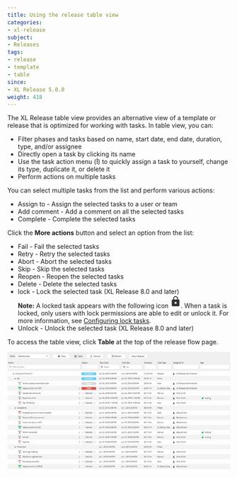 ```yaml
---
title: Using the release table view
categories:
- xl-release
subject:
- Releases
tags:
- release
- template
- table
since:
- XL Release 5.0.0
weight: 418
---
```


The XL Release table view provides an alternative view of a template or release that is optimized for working with tasks. In table view, you can:

* Filter phases and tasks based on name, start date, end date, duration, type, and/or assignee
* Directly open a task by clicking its name
* Use the task action menu (![Task action menu](/images/menu_three_dots.png)) to quickly assign a task to yourself, change its type, duplicate it, or delete it
* Perform actions on multiple tasks

You can select multiple tasks from the list and perform various actions:
* Assign to - Assign the selected tasks to a user or team
* Add comment - Add a comment on all the selected tasks
* Complete - Complete the selected tasks

Click the **More actions** button and select an option from the list:
* Fail - Fail the selected tasks
* Retry - Retry the selected tasks
* Abort - Abort the selected tasks
* Skip - Skip the selected tasks
* Reopen - Reopen the selected tasks
* Delete - Delete the selected tasks
* lock - Lock the selected task (XL Release 8.0 and later)   
 **Note:** A locked task appears with the following icon ![Locked task icon](../images/lock-icon.png). When a task is locked, only users with lock permissions are able to edit or unlock it. For more information, see [Configuring lock tasks](http://docs.xebialabs.com/xl-release/how-to/configure-lock-tasks.markdown).
* Unlock - Unlock the selected task (XL Release 8.0 and later)

To access the table view, click **Table** at the top of the release flow page.

![XL Release table view](../images/release-table-view.png)
